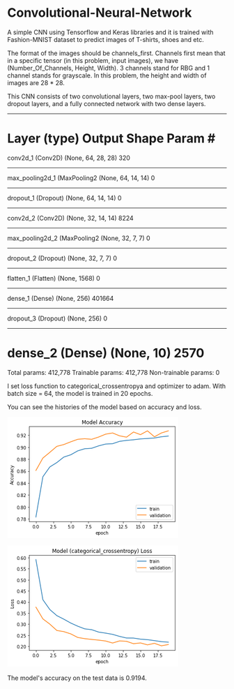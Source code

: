 # Convolutional-Neural-Network
A simple CNN using Tensorflow and Keras libraries and it is trained with Fashion-MNIST dataset to predict images of T-shirts, shoes and etc.

The format of the images should be channels_first. Channels first mean that in a specific tensor (in this problem, input images), we have (Number_Of_Channels, Height, Width). 3 channels stand for RBG and 1 channel stands for grayscale. In this problem, the height and width of images are 28 * 28. 

This CNN consists of two convolutional layers, two max-pool layers, two dropout layers, and a fully connected network with two dense layers.

_________________________________________________________________
Layer (type)                 Output Shape              Param #   
=================================================================
conv2d_1 (Conv2D)            (None, 64, 28, 28)        320       
_________________________________________________________________
max_pooling2d_1 (MaxPooling2 (None, 64, 14, 14)        0         
_________________________________________________________________
dropout_1 (Dropout)          (None, 64, 14, 14)        0         
_________________________________________________________________
conv2d_2 (Conv2D)            (None, 32, 14, 14)        8224      
_________________________________________________________________
max_pooling2d_2 (MaxPooling2 (None, 32, 7, 7)          0         
_________________________________________________________________
dropout_2 (Dropout)          (None, 32, 7, 7)          0         
_________________________________________________________________
flatten_1 (Flatten)          (None, 1568)              0         
_________________________________________________________________
dense_1 (Dense)              (None, 256)               401664    
_________________________________________________________________
dropout_3 (Dropout)          (None, 256)               0         
_________________________________________________________________
dense_2 (Dense)              (None, 10)                2570      
=================================================================
Total params: 412,778
Trainable params: 412,778
Non-trainable params: 0

I set loss function to categorical_crossentropya and optimizer to adam. With batch size = 64, the model is trained in 20 epochs.

You can see the histories of the model based on accuracy and loss.

![](acc.png)

![](loss.png)

The model's accuracy on the test data is 0.9194.
